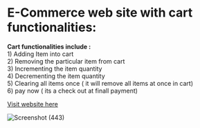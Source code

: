 # E-Commerce web site with cart functionalities:<br>
**Cart functionalities include :<br>**
    1) Adding Item into cart <br>
    2) Removing the particular item from cart<br>
    3) Incrementing the item quantity <br>
    4) Decrementing the item quantity<br>
    5) Clearing all items once ( it will remove all items at once in cart)<br>
    6) pay now ( its a check out at finall payment)<br>
    
[Visit website here](https://studentifo.github.io/e-comm/)<br>

![Screenshot (443)](https://github.com/user-attachments/assets/56e2735c-dd16-47a3-877c-d65c63e8d78c)


